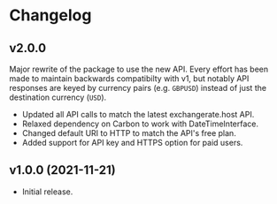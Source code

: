# Changelog

## v2.0.0

Major rewrite of the package to use the new API. Every effort has been made to
maintain backwards compatibilty with v1, but notably API responses are keyed by
currency pairs (e.g. `GBPUSD`) instead of just the destination currency (`USD`).

- Updated all API calls to match the latest exchangerate.host API.
- Relaxed dependency on Carbon to work with DateTimeInterface.
- Changed default URI to HTTP to match the API's free plan.
- Added support for API key and HTTPS option for paid users.

## v1.0.0 (2021-11-21)

- Initial release.
